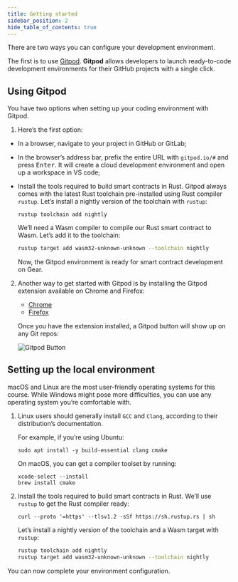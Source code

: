 ```yaml
---
title: Getting started
sidebar_position: 2
hide_table_of_contents: true
---
```


There are two ways you can configure your development environment. 

The first is to use [Gitpod](https://www.gitpod.io/). **Gitpod** allows developers to launch ready-to-code development environments for their GitHub projects with a single click.

## Using Gitpod
You have two options when setting up your coding environment with Gitpod. 

1. Here’s the first option:

- In a browser, navigate to your project in GitHub or GitLab;
- In the browser’s address bar, prefix the entire URL with `gitpod.io/#` and press <kbd>Enter</kbd>. It will create a cloud development environment and open up a workspace in VS code;
- Install the tools required to build smart contracts in Rust. Gitpod always comes with the latest Rust toolchain pre-installed using Rust compiler `rustup`. Let’s install a nightly version of the toolchain with `rustup`:

    ```
    rustup toolchain add nightly
    ```

    We’ll need a Wasm compiler to compile our Rust smart contract to Wasm. Let’s add it to the toolchain:

    ```bash
    rustup target add wasm32-unknown-unknown --toolchain nightly
    ```

    Now, the Gitpod environment is ready for smart contract development on Gear.

2. Another way to get started with Gitpod is by installing the Gitpod extension available on Chrome and Firefox:

    - [Chrome](https://chrome.google.com/webstore/detail/gitpod-always-ready-to-co/dodmmooeoklaejobgleioelladacbeki)
    - [Firefox](https://addons.mozilla.org/en-US/firefox/addon/gitpod/)

    Once you have the extension installed, a Gitpod button will show up on any Git repos:

    ![Gitpod Button](/img/01/gitpod-button.png)

## Setting up the local environment

macOS and Linux are the most user-friendly operating systems for this course. While Windows might pose more difficulties, you can use any operating system you’re comfortable with. 

1. Linux users should generally install `GCC` and `Clang`, according to their distribution’s documentation.

    For example, if you’re using Ubuntu:

    ```
    sudo apt install -y build-essential clang cmake
    ```

    On macOS, you can get a compiler toolset by running:

    ```
    xcode-select --install
    brew install cmake
    ```

2. Install the tools required to build smart contracts in Rust. We’ll use `rustup` to get the Rust compiler ready:

    ```
    curl --proto '=https' --tlsv1.2 -sSf https://sh.rustup.rs | sh
    ```

    Let’s install a nightly version of the toolchain and a Wasm target with `rustup`:

    ```bash
    rustup toolchain add nightly
    rustup target add wasm32-unknown-unknown --toolchain nightly
    ```

  You can now complete your environment configuration. 
